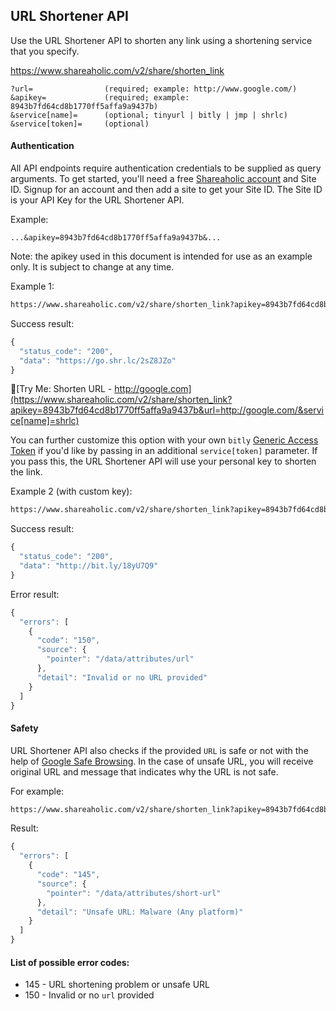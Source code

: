 URL Shortener API
---

Use the URL Shortener API to shorten any link using a shortening service that you specify.

  https://www.shareaholic.com/v2/share/shorten_link

    ?url=                (required; example: http://www.google.com/)
    &apikey=             (required; example: 8943b7fd64cd8b1770ff5affa9a9437b)
    &service[name]=      (optional; tinyurl | bitly | jmp | shrlc)
    &service[token]=     (optional)

#### Authentication

All API endpoints require authentication credentials to be supplied as query arguments. To get started, you'll need a free [Shareaholic account](https://www.shareaholic.com/signup) and Site ID. Signup for an account and then add a site to get your Site ID. The Site ID is your API Key for the URL Shortener API.

Example:
```
...&apikey=8943b7fd64cd8b1770ff5affa9a9437b&...
```

Note: the apikey used in this document is intended for use as an example only. It is subject to change at any time.

Example 1:

```html
https://www.shareaholic.com/v2/share/shorten_link?apikey=8943b7fd64cd8b1770ff5affa9a9437b&url=http://google.com/&service[name]=shrlc
```

Success result:

```javascript
{
  "status_code": "200",
  "data": "https://go.shr.lc/2sZ8JZo"
}
```

🔗[Try Me: Shorten URL - http://google.com](https://www.shareaholic.com/v2/share/shorten_link?apikey=8943b7fd64cd8b1770ff5affa9a9437b&url=http://google.com/&service[name]=shrlc)

You can further customize this option with your own `bitly` [Generic Access Token](https://bitly.is/accesstoken) if you'd like by passing in an additional `service[token]` parameter. If you pass this, the URL Shortener API will use your personal key to shorten the link.

Example 2 (with custom key):

```html
https://www.shareaholic.com/v2/share/shorten_link?apikey=8943b7fd64cd8b1770ff5affa9a9437b&url=http://google.com/&service[name]=bitly&service[token]=[INSERT YOUR BITLY Generic Access Token]
```

Success result:
  
```javascript
{
  "status_code": "200",
  "data": "http://bit.ly/18yU7Q9"
}
```

Error result:

```javascript
{
  "errors": [
    {
      "code": "150",
      "source": {
        "pointer": "/data/attributes/url"
      },
      "detail": "Invalid or no URL provided"
    }
  ]
}
```

#### Safety

URL Shortener API also checks if the provided `URL` is safe or not with the help of [Google Safe Browsing](https://safebrowsing.google.com/). In the case of unsafe URL, you will receive original URL and message that indicates why the URL is not safe.

For example:

```html
https://www.shareaholic.com/v2/share/shorten_link?apikey=8943b7fd64cd8b1770ff5affa9a9437b&url=http://testsafebrowsing.appspot.com/apiv4/ANY_PLATFORM/MALWARE/URL/&service[name]=shrlc
```

Result:

```javascript
{
  "errors": [
    {
      "code": "145",
      "source": {
        "pointer": "/data/attributes/short-url"
      },
      "detail": "Unsafe URL: Malware (Any platform)"
    }
  ]
}
```

#### List of possible error codes:

* 145 - URL shortening problem or unsafe URL
* 150 - Invalid or no `url` provided
